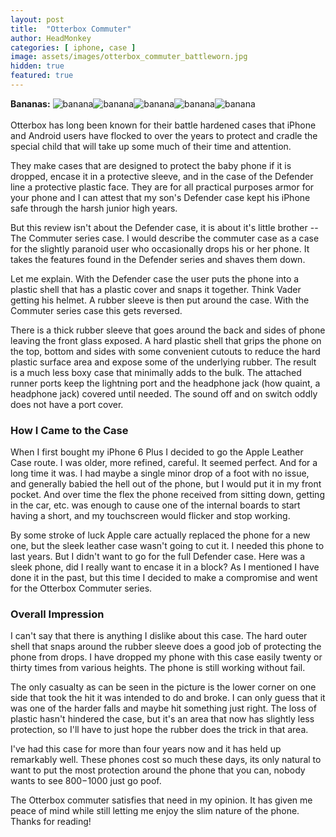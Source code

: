 ```yaml
---
layout: post
title:  "Otterbox Commuter"
author: HeadMonkey
categories: [ iphone, case ]
image: assets/images/otterbox_commuter_battleworn.jpg
hidden: true
featured: true
---
```

**Bananas:** ![banana]({{site.baseurl}}/assets/images/banana.png)![banana]({{site.baseurl}}/assets/images/banana.png)![banana]({{site.baseurl}}/assets/images/banana.png)![banana]({{site.baseurl}}/assets/images/banana.png)![banana]({{site.baseurl}}/assets/images/half-banana.png)<br><br>Otterbox has long been known for their battle hardened cases that iPhone and Android users have flocked to over the years to protect and cradle the special child that will take up some much of their time and attention.

They make cases that are designed to protect the baby phone if it is dropped, encase it in a protective sleeve, and in the case of the Defender line a protective plastic face. They are for all practical purposes armor for your phone and I can attest that my son's Defender case kept his iPhone safe through the harsh junior high years.

But this review isn't about the Defender case, it is about it's little brother -- The Commuter series case. I would describe the commuter case as a case for the slightly paranoid user who occasionally drops his or her phone. It takes the features found in the Defender series and shaves them down.

Let me explain.  With the Defender case the user puts the phone into a plastic shell that has a plastic cover and snaps it together. Think Vader getting his helmet. A rubber sleeve is then put around the case. With the Commuter series case this gets reversed. 

There is a thick rubber sleeve that goes around the back and sides of phone leaving the front glass exposed. A hard plastic shell that grips the phone on the top, bottom and sides with some convenient cutouts to reduce the hard plastic surface area and expose some of the underlying rubber. The result is a much less boxy case that minimally adds to the bulk.  The attached runner ports keep the lightning port and the headphone jack (how quaint, a headphone jack) covered until needed.  The sound off and on switch oddly does not have a port cover.

### How I Came to the Case ###

When I first bought my iPhone 6 Plus I decided to go the Apple Leather Case route. I was older, more refined, careful.  It seemed perfect. And for a long time it was. I had maybe a single minor drop of a foot with no issue, and generally babied the hell out of the phone, but I would put it in my front pocket. And over time the flex the phone received from sitting down, getting in the car, etc. was enough to cause one of the internal boards to start having a short, and my touchscreen would flicker and stop working.

By some stroke of luck Apple care actually replaced the phone for a new one, but the sleek leather case wasn't going to cut it.  I needed this phone to last years.  But I didn't want to go for the full Defender case. Here was a sleek phone, did I really want to encase it in a block? As I mentioned I have done it in the past, but this time I decided to make a compromise and went for the Otterbox Commuter series.

### Overall Impression ###

I can't say that there is anything I dislike about this case. The hard outer shell that snaps around the rubber sleeve does a good job of protecting the phone from drops. I have dropped my phone with this case easily twenty or thirty times from various heights. The phone is still working without fail. 

The only casualty as can be seen in the picture is the lower corner on one side that took the hit it was intended to do and broke. I can only guess that it was one of the harder falls and maybe hit something just right. The loss of plastic hasn't hindered the case, but it's an area that now has slightly less protection, so I'll have to just hope the rubber does the trick in that area.

I've had this case for more than four years now and it has held up remarkably well. These phones cost so much these days, its only natural to want to put the most protection around the phone that you can, nobody wants to see $800-$1000 just go poof.

The Otterbox commuter satisfies that need in my opinion.  It has given me peace of mind while still letting me enjoy the slim nature of the phone. Thanks for reading!
